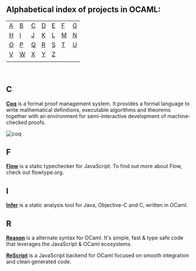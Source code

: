## Alphabetical index of projects in OCAML:

|       |       |       |       |       |       |       |
|---    |---    |---    |---    |---    |---    |    ---|
|[A](#a)|[B](#b)|[C](#c)|[D](#d)|[E](#e)|[F](#f)|[G](#g)|
|[H](#h)|[I](#i)|[J](#j)|[K](#k)|[L](#l)|[M](#m)|[N](#n)|
|[O](#o)|[P](#p)|[Q](#q)|[R](#r)|[S](#s)|[T](#t)|[U](#u)|
|[V](#v)|[W](#w)|[X](#x)|[Y](#y)|[Z](#z)|       |       |
|       |       |       |       |       |       |       |

<br>

## C

[**Coq**](https://github.com/coq/coq) is a formal proof management system. It provides a formal language to write mathematical definitions, executable algorithms and theorems together with an environment for semi-interactive development of machine-checked proofs.

![coq](https://cdn-images-1.medium.com/max/720/0*aPH6qIRV-1xlUZat.png)

## F

[**Flow**](https://github.com/facebook/flow) is a static typechecker for JavaScript. To find out more about Flow, check out flowtype.org.

## I

[**Infer**](https://github.com/facebook/infer) is a static analysis tool for Java, Objective-C and C, written in OCaml.

## R

[**Reason**](https://github.com/facebook/reason) is a alternate syntax for OCaml. It's simple, fast & type safe code that leverages the JavaScript & OCaml ecosystems. 


[**ReScript**](https://github.com/rescript-lang/rescript-compiler) is a JavaScript backend for OCaml focused on smooth integration and clean generated code.
